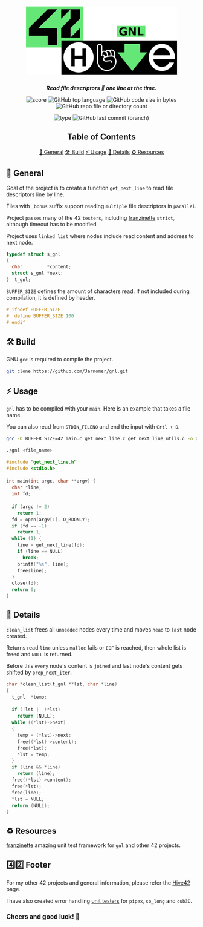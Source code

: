 <h1 align="center">
  <img src="assets/gnl.png" alt="get_next_line" width="400">
</h1>

<p align="center">
	<b><i>Read file descriptors 📖 one line at the time.</i></b><br>
</p>

<p align="center">
  <img src="https://img.shields.io/badge/Score-125%2F100-lightgreen?style=for-the-badge" alt="score">
  <img src="https://img.shields.io/github/languages/top/Jarnomer/gnl?style=for-the-badge&logo=c&label=%20&labelColor=gray&color=lightblue" alt="GitHub top language">
	<img src="https://img.shields.io/github/languages/code-size/Jarnomer/gnl?style=for-the-badge&color=lightyellow" alt="GitHub code size in bytes">
  <img src="https://img.shields.io/github/directory-file-count/Jarnomer/gnl?type=file&extension=c&style=for-the-badge&label=sources&color=pink" alt="GitHub repo file or directory count">
</p>

<p align="center">
  <img src="https://img.shields.io/badge/Type-Solo-violet?style=for-the-badge" alt="type">
  <img src="https://img.shields.io/github/last-commit/Jarnomer/gnl/main?style=for-the-badge&color=red" alt="GitHub last commit (branch)">
</p>

<div align="center">

## Table of Contents
[📝 General](#-general)
[🛠️ Build](#️-build)
[⚡ Usage](#-usage)
[🚀 Details](#-details)
[♻️ Resources](#️-resources)

</div>

## 📝 General

Goal of the project is to create a function `get_next_line` to read file descriptors line by line.

Files with `_bonus` suffix support reading `multiple` file descriptors in `parallel`.

Project `passes` many of the 42 `testers`, including [franzinette](https://github.com/xicodomingues/francinette) `strict`, although timeout has to be modified.

Project uses `linked list` where nodes include read content and address to next node.

```c
typedef struct s_gnl
{
  char         *content;
  struct s_gnl *next;
}  t_gnl;
```

`BUFFER_SIZE` defines the amount of characters read. If not included during compilation, it is defined by header.

```c
# ifndef BUFFER_SIZE
#  define BUFFER_SIZE 100
# endif
```

## 🛠️ Build

GNU `gcc` is required to compile the project.

```bash
git clone https://github.com/Jarnomer/gnl.git
```

## ⚡ Usage

`gnl` has to be compiled with your `main`. Here is an example that takes a file name.

You can also read from `STDIN_FILENO` and end the input with `Crtl + D`.

```bash
gcc -D BUFFER_SIZE=42 main.c get_next_line.c get_next_line_utils.c -o gnl
```

```bash
./gnl <file_name>
```

```c
#include "get_next_line.h"
#include <stdio.h>

int main(int argc, char **argv) {
  char *line;
  int fd;

  if (argc != 2)
    return 1;
  fd = open(argv[1], O_RDONLY);
  if (fd == -1)
    return 1;
  while (1) {
    line = get_next_line(fd);
    if (line == NULL)
      break;
    printf("%s", line);
    free(line);
  }
  close(fd);
  return 0;
}
```

## 🚀 Details

`clean_list` frees all `unneeded` nodes every time and moves `head` to `last` node created.

Returns read `line` unless `malloc` fails or `EOF` is reached, then whole list is freed and `NULL` is returned.

Before this `every` node's content is `joined` and last node's content gets shifted by `prep_next_iter`.

```c
char *clean_list(t_gnl **lst, char *line)
{
  t_gnl  *temp;

  if (!lst || !*lst)
    return (NULL);
  while ((*lst)->next)
  {
    temp = (*lst)->next;
    free((*lst)->content);
    free(*lst);
    *lst = temp;
  }
  if (line && *line)
    return (line);
  free((*lst)->content);
  free(*lst);
  free(line);
  *lst = NULL;
  return (NULL);
}
```

## ♻️ Resources

[franzinette](https://github.com/xicodomingues/francinette) amazing unit test framework for `gnl` and other 42 projects.

## 4️⃣2️⃣ Footer

For my other 42 projects and general information, please refer the [Hive42](https://github.com/Jarnomer/Hive42) page.

I have also created error handling [unit testers](https://github.com/Jarnomer/42Testers) for `pipex`, `so_long` and `cub3D`.

### Cheers and good luck! 🥳